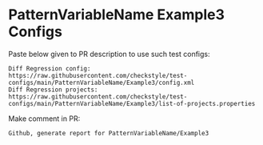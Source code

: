 # PatternVariableName Example3 Configs
Paste below given to PR description to use such test configs:
```
Diff Regression config: https://raw.githubusercontent.com/checkstyle/test-configs/main/PatternVariableName/Example3/config.xml
Diff Regression projects: https://raw.githubusercontent.com/checkstyle/test-configs/main/PatternVariableName/Example3/list-of-projects.properties
```
Make comment in PR:
```
Github, generate report for PatternVariableName/Example3
```
